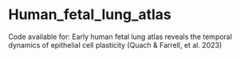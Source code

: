 # Human_fetal_lung_atlas
Code available for: Early human fetal lung atlas reveals the temporal dynamics of epithelial cell plasticity (Quach &amp; Farrell, et al. 2023)
